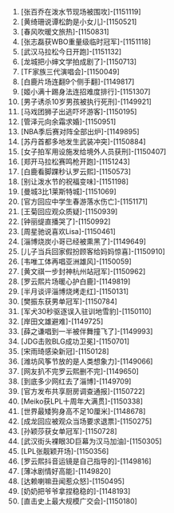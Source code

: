 
1. [张百乔在泼水节现场被围攻]-[1151119]
1. [黄绮珊说谭松韵是小女儿]-[1150521]
1. [春风吹暖文旅热]-[1150831]
1. [张志磊获WBO重量级临时冠军]-[1151118]
1. [武汉马拉松今日开跑]-[1151132]
1. [龙城把小婶文学拍成剧了]-[1150713]
1. [TF家族三代演唱会]-[1150049]
1. [白鹿片场连翻9个侧手翻]-[1149817]
1. [姬小满十踢身法连招难度排行]-[1151307]
1. [男子诱杀10岁男孩被执行死刑]-[1149921]
1. [马戏团狮子出逃吓坏游客]-[1150195]
1. [管泽元向余霜求婚]-[1150951]
1. [NBA季后赛对阵全部出炉]-[1149895]
1. [苏丹首都多地发生武装冲突]-[1150884]
1. [女子拍军用设施发给境外人员获刑]-[1150407]
1. [郑开马拉松赛鸣枪开跑]-[1151243]
1. [白鹿看脚踝秒认罗云熙]-[1150573]
1. [别让泼水节的祝福变味]-[1151198]
1. [曼城3比1莱斯特城]-[1151069]
1. [官方回应中学生春游落水伤亡]-[1151171]
1. [王菊回应观众质疑]-[1150939]
1. [钟丽缇直播哭了]-[1150992]
1. [周星驰说喜欢Lisa]-[1150461]
1. [淄博烧炭小哥已经被熏黑了]-[1149649]
1. [儿子当兵回家假扮顾客给妈妈惊喜]-[1150910]
1. [韦唯工体再唱亚洲雄风]-[1150059]
1. [黄文祺一步封神杭州站冠军]-[1150962]
1. [罗云熙片场暖心护白鹿]-[1149819]
1. [半月谈评淄博烧烤走红]-[1150131]
1. [樊振东获男单冠军]-[1150784]
1. [军犬30秒驱逐误入驻训地雪豹]-[1150110]
1. [岸田文雄避难]-[1149725]
1. [薛之谦唱到一半被伴舞撞飞了]-[1149993]
1. [JDG击败BLG成功卫冕]-[1150701]
1. [宋雨琦感染新冠]-[1150128]
1. [潍坊风筝节放的是人类想象力]-[1149066]
1. [网友扒不完罗云熙删不完]-[1149650]
1. [到底多少网红去了淄博]-[1149709]
1. [官方发布共享厨房调查通报]-[1150722]
1. [Meiko获LPL十周年大满贯]-[1150338]
1. [世界最矮狗身高不足10厘米]-[1148678]
1. [成龙回应被观众当场要求退票]-[1150275]
1. [孙颖莎获女单冠军]-[1150728]
1. [武汉街头裸眼3D巨幕为汉马加油]-[1150305]
1. [LPL张靓颖开场]-[1150356]
1. [罗云熙抖音运镜是自己指导的]-[1149816]
1. [薄冰剧情好高能]-[1149820]
1. [达赖喇嘛丑闻惹众怒]-[1150495]
1. [奶奶把爷爷拿捏稳稳的]-[1148193]
1. [直击史上最大规模广交会]-[1150180]